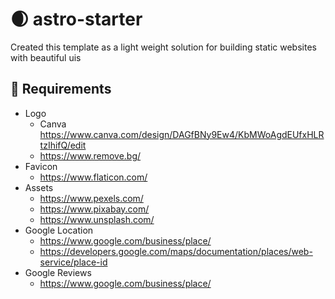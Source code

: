 # 🌒 astro-starter

Created this template as a light weight solution for building static websites with beautiful uis

## 🌟 Requirements

- Logo
  - Canva https://www.canva.com/design/DAGfBNy9Ew4/KbMWoAgdEUfxHLRtzIhifQ/edit
  - https://www.remove.bg/
- Favicon
  - https://www.flaticon.com/
- Assets
  - https://www.pexels.com/
  - https://www.pixabay.com/
  - https://www.unsplash.com/
- Google Location
  - https://www.google.com/business/place/
  - https://developers.google.com/maps/documentation/places/web-service/place-id
- Google Reviews
  - https://www.google.com/business/place/
